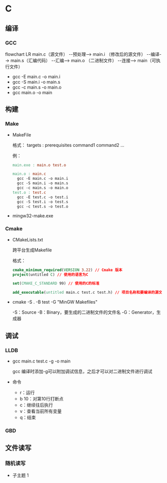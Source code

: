 # C

## 编译

### GCC

flowchart LR
	main.c（源文件） --预处理--> main.i （修改后的源文件） --编译-->  main.s（汇编代码） --汇编--> main.o （二进制文件） --连接--> main（可执行文件）

- gcc -E main.c -o main.i
- gcc -S main.i -o main.s
- gcc -c main.s -o main.o
- gcc main.o -o main

## 构建

### Make

- MakeFile

  格式：
  targets : prerequisites
  	command1
  	command2
  	...
  
  例：
  ```Makefile
  main.exe : main.o test.o
  
  main.o : main.c
  	gcc -E main.c -o main.i
  	gcc -S main.i -o main.s
  	gcc -c main.s -o main.o
  test.o : test.c
  	gcc -E test.c -o test.i
  	gcc -S test.i -o test.s
  	gcc -c test.s -o test.o
  ```
  
- mingw32-make.exe

### Cmake

- CMakeLists.txt

  跨平台生成Makefile
  
  格式：
  ```CMake
  cmake_minimum_required(VERSION 3.22) // Cmake 版本
  project(untitled C) // 使用的语言为C
  
  set(CMAKE_C_STANDARD 99) // 使用的C的标准
  
  add_executable(untitled main.c test.c test.h) // 项目名称和要编译的源文件列表
  ```
  
- cmake -S . -B test -G "MinGW Makefiles"

  -S：Source
  -B：Binary，要生成的二进制文件的文件名
  -G：Generator，生成器
  
  
## 调试

### LLDB

- gcc main.c test.c -g -o main

  gcc 编译时添加-g可以附加调试信息，之后才可以对二进制文件进行调试
  
  
- 命令

	- r：运行
	- b 10：对第10行打断点
	- c：继续往后执行
	- v：查看当前所有变量
	- q：结束

### GBD

## 文件读写

### 随机读写

- 子主题 1

